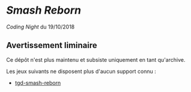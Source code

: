 # *Smash Reborn*

*Coding Night* du 19/10/2018

## Avertissement liminaire

Ce dépôt n'est plus maintenu et subsiste uniquement en tant qu'archive.

Les jeux suivants ne disposent plus d'aucun support connu :

- [tgd-smash-reborn](https://github.com/TeleGD/tgd-smash-reborn)